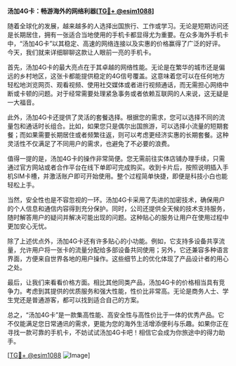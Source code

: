 **汤加4G卡：畅游海外的网络利器[[TG💪+ @esim1088](https://t.me/s/esim1088)]**

随着全球化的发展，越来越多的人选择出国旅行、工作或学习。无论是短期访问还是长期居住，拥有一张适合当地使用的手机卡都显得尤为重要。在众多海外手机卡中，“汤加4G卡”以其稳定、高速的网络连接以及实惠的价格赢得了广泛的好评。今天，我们就来详细聊聊这款让人眼前一亮的手机卡。

首先，汤加4G卡的最大亮点在于其卓越的网络性能。无论是在繁华的城市还是偏远的乡村地区，这张卡都能提供稳定的4G信号覆盖。这意味着您可以在任何地方轻松地浏览网页、观看视频、使用社交媒体或者进行视频通话，而无需担心网络中断或卡顿的问题。对于经常需要处理紧急事务或者依赖互联网的人来说，这无疑是一大福音。

此外，汤加4G卡还提供了灵活的套餐选择。根据您的需求，您可以选择不同的流量包和通话时长组合。比如，如果您只是偶尔出国旅游，可以选择小流量的短期套餐；而如果需要长期居住或者频繁往返，则可以考虑更经济实惠的长期套餐。这种灵活性不仅满足了不同用户的需求，也避免了不必要的浪费。

值得一提的是，汤加4G卡的操作非常简便。您无需前往实体店铺办理手续，只需通过官方网站或者合作平台在线下单即可完成购买。收到卡片后，按照说明插入手机SIM卡槽，并激活账户即可开始使用。整个过程简单快捷，即便是科技小白也能轻松上手。

当然，安全性也是不容忽视的一环。汤加4G卡采用了先进的加密技术，确保用户的个人信息和通信内容得到充分保护。同时，公司还提供全天候的技术支持服务，随时解答用户的疑问并解决可能出现的问题。这种贴心的服务让用户在使用过程中更加安心无忧。

除了上述优点外，汤加4G卡还有许多贴心的小功能。例如，它支持多设备共享流量，允许用户将一张卡的流量分配给多部设备共同使用；另外，它还兼容多种语言界面，方便来自世界各地的用户操作。这些细节上的优化体现了产品设计者的用心之处。

最后，让我们来看看价格方面。相比其他同类产品，汤加4G卡的价格相当具有竞争力。考虑到其提供的优质服务和强大性能，性价比非常高。无论是商务人士、学生党还是普通游客，都可以找到适合自己的方案。

总之，“汤加4G卡”是一款集高性能、高安全性与高性价比于一体的优秀产品。它不仅能满足您日常通讯的需求，更能为您的海外生活增添便利与乐趣。如果你正在寻找一款可靠的手机卡，不妨试试汤加4G卡吧！相信它会成为你旅途中的得力助手。

[[TG💪+ @esim1088](https://t.me/s/esim1088) ![Image](https://i.postimg.cc/4NQfJmqS/Snipaste-2025-05-13-00-14-12.png)]